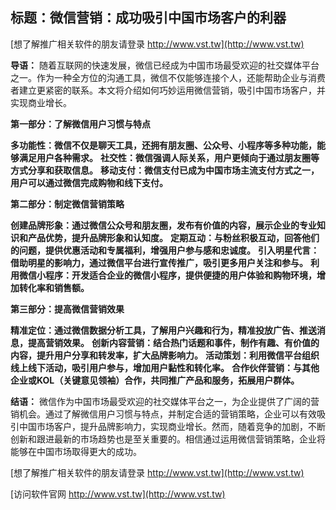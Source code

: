 ## **标题：微信营销：成功吸引中国市场客户的利器**

[想了解推广相关软件的朋友请登录 http://www.vst.tw](http://www.vst.tw)

**导语：**
随着互联网的快速发展，微信已经成为中国市场最受欢迎的社交媒体平台之一。作为一种全方位的沟通工具，微信不仅能够连接个人，还能帮助企业与消费者建立更紧密的联系。本文将介绍如何巧妙运用微信营销，吸引中国市场客户，并实现商业增长。

**第一部分：了解微信用户习惯与特点**

**多功能性：微信不仅是聊天工具，还拥有朋友圈、公众号、小程序等多种功能，能够满足用户各种需求。**
**社交性：微信强调人际关系，用户更倾向于通过朋友圈等方式分享和获取信息。**
**移动支付：微信支付已成为中国市场主流支付方式之一，用户可以通过微信完成购物和线下支付。**

**第二部分：制定微信营销策略**

**创建品牌形象：通过微信公众号和朋友圈，发布有价值的内容，展示企业的专业知识和产品优势，提升品牌形象和认知度。**
**定期互动：与粉丝积极互动，回答他们的问题，提供优惠活动和专属福利，增强用户参与感和忠诚度。**
**引入明星代言：借助明星的影响力，通过微信平台进行宣传推广，吸引更多用户关注和参与。**
**利用微信小程序：开发适合企业的微信小程序，提供便捷的用户体验和购物环境，增加转化率和销售额。**

**第三部分：提高微信营销效果**

**精准定位：通过微信数据分析工具，了解用户兴趣和行为，精准投放广告、推送消息，提高营销效果。**
**创新内容营销：结合热门话题和事件，制作有趣、有价值的内容，提升用户分享和转发率，扩大品牌影响力。**
**活动策划：利用微信平台组织线上线下活动，吸引用户参与，增加用户黏性和转化率。**
**合作伙伴营销：与其他企业或KOL（关键意见领袖）合作，共同推广产品和服务，拓展用户群体。**

**结语：**
微信作为中国市场最受欢迎的社交媒体平台之一，为企业提供了广阔的营销机会。通过了解微信用户习惯与特点，并制定合适的营销策略，企业可以有效吸引中国市场客户，提升品牌影响力，实现商业增长。然而，随着竞争的加剧，不断创新和跟进最新的市场趋势也是至关重要的。相信通过运用微信营销策略，企业将能够在中国市场取得更大的成功。

[想了解推广相关软件的朋友请登录 http://www.vst.tw](http://www.vst.tw)


[访问软件官网 http://www.vst.tw](http://www.vst.tw)
